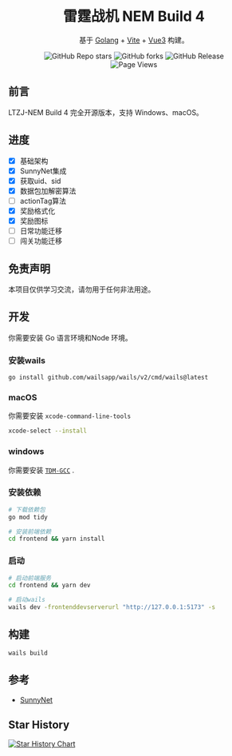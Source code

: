 <h1 align="center">雷霆战机 NEM Build 4</h1>

<p align="center">基于 <a href="https://go.dev/" target="_blank">Golang</a> + <a href="https://vitejs.dev/" target="_blank">Vite</a> + <a href="https://vuejs.org/" target="_blank">Vue3</a> 构建。</p>

<div align="center">
<img alt="GitHub Repo stars" src="https://img.shields.io/github/stars/LauZzL/leitingzhanji-ui?style=for-the-badge">
<img alt="GitHub forks" src="https://img.shields.io/github/forks/LauZzL/leitingzhanji-ui?style=for-the-badge">
<img alt="GitHub Release" src="https://img.shields.io/github/v/release/LauZzL/leitingzhanji-ui?style=for-the-badge">
<br>
<img alt="Page Views" src="https://badges.toozhao.com/badges/01J7D1CAVCZQSZNWQZV9RHS37H/green.svg">
</div>

## 前言

LTZJ-NEM Build 4 完全开源版本，支持 Windows、macOS。

## 进度

- [x] 基础架构
- [x] SunnyNet集成
- [x] 获取uid、sid
- [x] 数据包加解密算法
- [ ] actionTag算法
- [x] 奖励格式化
- [x] 奖励图标
- [ ] 日常功能迁移
- [ ] 闯关功能迁移

## 免责声明

本项目仅供学习交流，请勿用于任何非法用途。


## 开发

你需要安装 Go 语言环境和Node 环境。

### 安装wails

```shell
go install github.com/wailsapp/wails/v2/cmd/wails@latest
```

### macOS

你需要安装 `xcode-command-line-tools`

```bash
xcode-select --install
```

### windows

你需要安装 [`TDM-GCC`](https://jmeubank.github.io/tdm-gcc/) .



### 安装依赖

```bash
# 下载依赖包
go mod tidy

# 安装前端依赖
cd frontend && yarn install
```

### 启动

```bash
# 启动前端服务
cd frontend && yarn dev

# 启动wails
wails dev -frontenddevserverurl "http://127.0.0.1:5173" -s
```

## 构建

```bash
wails build
```

## 参考

- [SunnyNet](https://github.com/qtgolang/SunnyNet)


## Star History

[![Star History Chart](https://api.star-history.com/svg?repos=LauZzL/leitingzhanji-ui&type=Date)](https://star-history.com/#LauZzL/leitingzhanji-ui&Date)